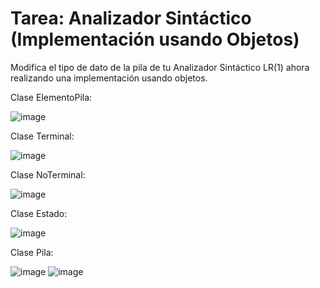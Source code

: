 # Tarea: Analizador Sintáctico (Implementación usando Objetos)
Modifica el tipo de dato de la pila de tu Analizador Sintáctico LR(1) ahora realizando una implementación usando objetos.


Clase ElementoPila:

![image](https://github.com/NaClamandra/Seminario-Traductores-De-Lenguajes-2/assets/74439320/87523d8e-7995-4a31-bc94-20e2009a20ef)

Clase Terminal:

![image](https://github.com/NaClamandra/Seminario-Traductores-De-Lenguajes-2/assets/74439320/68520627-1132-4727-be47-fcc01185d695)


Clase NoTerminal:

![image](https://github.com/NaClamandra/Seminario-Traductores-De-Lenguajes-2/assets/74439320/11b6594b-a8cc-4e97-9320-4cf99d664e47)


Clase Estado:

![image](https://github.com/NaClamandra/Seminario-Traductores-De-Lenguajes-2/assets/74439320/ef957ec9-ebf9-4f2a-9bf6-7669589b131d)


Clase Pila:

![image](https://github.com/NaClamandra/Seminario-Traductores-De-Lenguajes-2/assets/74439320/a668ca9a-4798-47c1-b072-43196447259b)
![image](https://github.com/NaClamandra/Seminario-Traductores-De-Lenguajes-2/assets/74439320/65180bdc-621f-486d-84df-7594cdf8e206)
